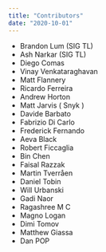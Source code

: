 ```yaml
---
title: "Contributors"
date: "2020-10-01"
---
```


- Brandon Lum (SIG TL)
- Ash Narkar (SIG TL)
- Diego Comas
- Vinay Venkataraghavan
- Matt Flannery
- Ricardo Ferreira
- Andrew Horton
- Matt Jarvis ( Snyk )
- Davide Barbato
- Fabrizio Di Carlo
- Frederick Fernando
- Aeva Black
- Robert Ficcaglia
- Bin Chen
- Faisal Razzak
- Martin Tverråen
- Daniel Tobin
- Will Urbanski
- Gadi Naor
- Ragashree M C
- Magno Logan
- Dimi Tomov
- Matthew Giassa
- Dan POP
